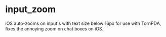 # input_zoom
iOS auto-zooms on input's with text size below 16px
for use with TornPDA, fixes the annoying zoom on chat boxes on iOS.
